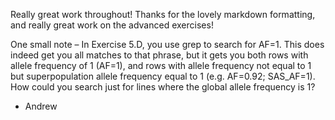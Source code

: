 Really great work throughout! Thanks for the lovely markdown formatting, and really great work on the advanced exercises! 

One small note – In Exercise 5.D, you use grep to search for AF=1. This does indeed get you all matches to that phrase, but it gets you both rows with allele frequency of 1 (AF=1), and rows with allele frequency not equal to 1 but superpopulation allele frequency equal to 1 (e.g. AF=0.92; SAS_AF=1). How could you search just for lines where the global allele frequency is 1? 

- Andrew
